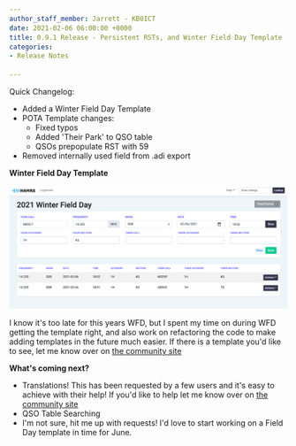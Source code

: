 ```yaml
---
author_staff_member: Jarrett - KB0ICT
date: 2021-02-06 06:00:00 +0000
title: 0.9.1 Release - Persistent RSTs, and Winter Field Day Template
categories:
- Release Notes

---
```

Quick Changelog:

* Added a Winter Field Day Template
* POTA Template changes:
  * Fixed typos
  * Added 'Their Park' to QSO table
  * QSOs prepopulate RST with 59
* Removed internally used field from .adi export

**Winter Field Day Template**

![](/uploads/screen-shot-2021-02-06-at-12-03-10-pm.png "Winter Field Day Template")

I know it's too late for this years WFD, but I spent my time on during WFD getting the template right, and also work on refactoring the code to make adding templates in the future much easier. If there is a template you'd like to see, let me know over on [the community site](https://community.hamrs.app/c/feature-requests/6)

**What's coming next?**

* Translations! This has been requested by a few users and it's easy to achieve with their help! If you'd like to help let me know over on [the community site](https://community.hamrs.app/c/feature-requests/translations/8)
* QSO Table Searching
* I'm not sure, hit me up with requests! I'd love to start working on a Field Day template in time for June. 